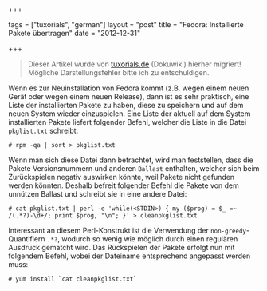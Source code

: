 +++

tags = ["tuxorials", "german"]
layout = "post"
title = "Fedora: Installierte Pakete übertragen"
date = "2012-12-31"

+++

>
> Dieser Artikel wurde von [tuxorials.de](http://tuxorials.de) (Dokuwiki) hierher migriert!
> Mögliche Darstellungsfehler bitte ich zu entschuldigen.
>


Wenn es zur Neuinstallation von Fedora kommt (z.B. wegen einem neuen
Gerät oder wegen einem neuen Release), dann ist es sehr praktisch, eine
Liste der installierten Pakete zu haben, diese zu speichern und auf dem
neuen System wieder einzuspielen. Eine Liste der aktuell auf dem System
installierten Pakete liefert folgender Befehl, welcher die Liste in die
Datei `pkglist.txt` schreibt:

```
# rpm -qa | sort > pkglist.txt
```

Wenn man sich diese Datei dann betrachtet, wird man feststellen, dass
die Pakete Versionsnummern und anderen `Ballast` enthalten, welcher sich
beim Zurückspielen negativ auswirken könnte, weil Pakete nicht gefunden
werden könnten. Deshalb befreit folgender Befehl die Pakete von dem
unnützen Ballast und schreibt sie in eine andere Datei:

```
# cat pkglist.txt | perl -e 'while(<STDIN>) { my ($prog) = $_ =~ /(.*?)-\d+/; print $prog, "\n"; }' > cleanpkglist.txt
```

Interessant an diesem Perl-Konstrukt ist die Verwendung der
`non-greedy`-Quantifiern `.*?`, wodurch so wenig wie möglich durch einen
regulären Ausdruck gematcht wird. Das Rückspielen der Pakete erfolgt nun
mit folgendem Befehl, wobei der Dateiname entsprechend angepasst werden
muss:

```
# yum install `cat cleanpkglist.txt`
```
